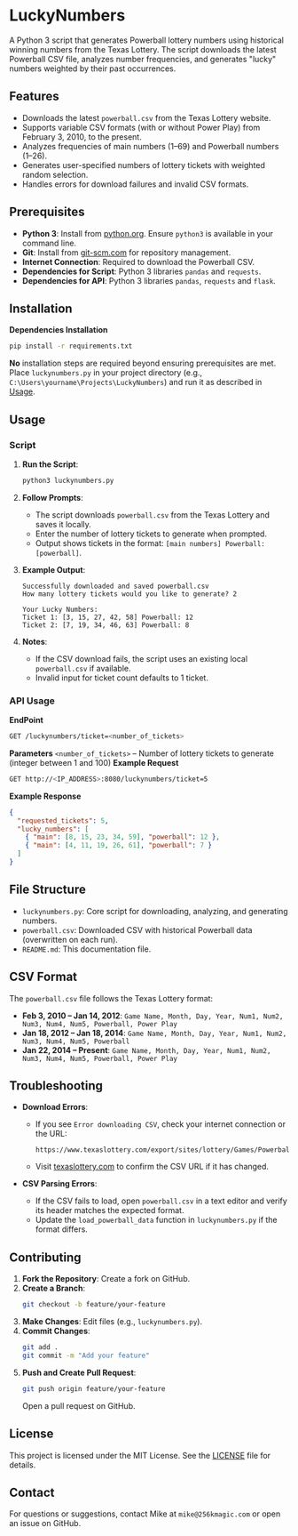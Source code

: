 # LuckyNumbers

A Python 3 script that generates Powerball lottery numbers using historical winning numbers from the Texas Lottery. The script downloads the latest Powerball CSV file, analyzes number frequencies, and generates "lucky" numbers weighted by their past occurrences.

## Features
- Downloads the latest `powerball.csv` from the Texas Lottery website.
- Supports variable CSV formats (with or without Power Play) from February 3, 2010, to the present.
- Analyzes frequencies of main numbers (1–69) and Powerball numbers (1–26).
- Generates user-specified numbers of lottery tickets with weighted random selection.
- Handles errors for download failures and invalid CSV formats.

## Prerequisites
- **Python 3**: Install from [python.org](https://www.python.org/downloads/). Ensure `python3` is available in your command line.
- **Git**: Install from [git-scm.com](https://git-scm.com/download/win) for repository management.
- **Internet Connection**: Required to download the Powerball CSV.
- **Dependencies for Script**: Python 3 libraries `pandas` and `requests`.
- **Dependencies for API**: Python 3 libraries `pandas`, `requests` and `flask`.


## Installation
**Dependencies Installation**
```bash
pip install -r requirements.txt
```

**No** installation steps are required beyond ensuring prerequisites are met. Place `luckynumbers.py` in your project directory (e.g., `C:\Users\yourname\Projects\LuckyNumbers`) and run it as described in [Usage](#usage).

## Usage
### Script
1. **Run the Script**:
   ```bash
   python3 luckynumbers.py
   ```

2. **Follow Prompts**:
   - The script downloads `powerball.csv` from the Texas Lottery and saves it locally.
   - Enter the number of lottery tickets to generate when prompted.
   - Output shows tickets in the format: `[main numbers] Powerball: [powerball]`.

3. **Example Output**:
   ```
   Successfully downloaded and saved powerball.csv
   How many lottery tickets would you like to generate? 2

   Your Lucky Numbers:
   Ticket 1: [3, 15, 27, 42, 58] Powerball: 12
   Ticket 2: [7, 19, 34, 46, 63] Powerball: 8
   ```

4. **Notes**:
   - If the CSV download fails, the script uses an existing local `powerball.csv` if available.
   - Invalid input for ticket count defaults to 1 ticket.
### API Usage
**EndPoint**
```bash
GET /luckynumbers/ticket=<number_of_tickets>
```
**Parameters**
`<number_of_tickets>` – Number of lottery tickets to generate (integer between 1 and 100)
**Example Request**
```bash
GET http://<IP_ADDRESS>:8080/luckynumbers/ticket=5
```
**Example Response**
```json
{
  "requested_tickets": 5,
  "lucky_numbers": [
    { "main": [8, 15, 23, 34, 59], "powerball": 12 },
    { "main": [4, 11, 19, 26, 61], "powerball": 7 }
  ]
}
```

## File Structure
- `luckynumbers.py`: Core script for downloading, analyzing, and generating numbers.
- `powerball.csv`: Downloaded CSV with historical Powerball data (overwritten on each run).
- `README.md`: This documentation file.

## CSV Format
The `powerball.csv` file follows the Texas Lottery format:
- **Feb 3, 2010 – Jan 14, 2012**: `Game Name, Month, Day, Year, Num1, Num2, Num3, Num4, Num5, Powerball, Power Play`
- **Jan 18, 2012 – Jan 18, 2014**: `Game Name, Month, Day, Year, Num1, Num2, Num3, Num4, Num5, Powerball`
- **Jan 22, 2014 – Present**: `Game Name, Month, Day, Year, Num1, Num2, Num3, Num4, Num5, Powerball, Power Play`

## Troubleshooting

- **Download Errors**:
  - If you see `Error downloading CSV`, check your internet connection or the URL:
    ```
    https://www.texaslottery.com/export/sites/lottery/Games/Powerball/Winning_Numbers/powerball.csv
    ```
  - Visit [texaslottery.com](https://www.texaslottery.com) to confirm the CSV URL if it has changed.

- **CSV Parsing Errors**:
  - If the CSV fails to load, open `powerball.csv` in a text editor and verify its header matches the expected format.
  - Update the `load_powerball_data` function in `luckynumbers.py` if the format differs.

## Contributing

1. **Fork the Repository**: Create a fork on GitHub.
2. **Create a Branch**:
   ```bash
   git checkout -b feature/your-feature
   ```
3. **Make Changes**: Edit files (e.g., `luckynumbers.py`).
4. **Commit Changes**:
   ```bash
   git add .
   git commit -m "Add your feature"
   ```
5. **Push and Create Pull Request**:
   ```bash
   git push origin feature/your-feature
   ```
   Open a pull request on GitHub.

## License
This project is licensed under the MIT License. See the [LICENSE](LICENSE) file for details.

## Contact
For questions or suggestions, contact Mike at `mike@256kmagic.com` or open an issue on GitHub.
